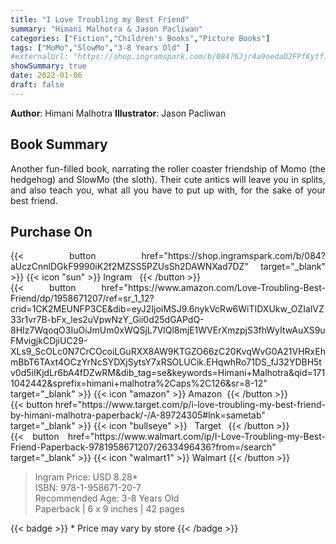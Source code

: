 ```yaml
---
title: "I Love Troubling my Best Friend"
summary: "Himani Malhotra & Jason Pacliwan"
categories: ["Fiction","Children's Books","Picture Books"]
tags: ["MoMo","SlowMo","3-8 Years Old" ]
#externalUrl: "https://shop.ingramspark.com/b/084?6Jjr4a9oedaDJFPfKytf1LvKUUDUXW5AIJUdB7cwUpO"
showSummary: true
date: 2022-01-06
draft: false
---
```

<div class="flex flex-wrap">

**Author**:&nbsp;Himani&nbsp;Malhotra **Illustrator**:&nbsp;Jason&nbsp;Pacliwan

<div align="justify">

## Book Summary
Another fun-filled book, narrating the roller coaster friendship of Momo (the hedgehog) and SlowMo (the sloth). Their cute antics will leave you in splits, and also teach you, what all you have to put up with, for the sake of your best friend.

## Purchase  On

<div class="flex flex-wrap">

<div>
<div class=" mt-3 ">
{{< button href="https://shop.ingramspark.com/b/084?aUczCnnlDGkF9990iK2f2MZSS5PZUsSh2DAWNXad7DZ" target="_blank" >}}
{{< icon "sun" >}}&nbsp;Ingram&nbsp;&nbsp;
{{< /button >}}
</div>
<div class=" mt-3 ">
{{< button href="https://www.amazon.com/Love-Troubling-Best-Friend/dp/1958671207/ref=sr_1_12?crid=1CK2MEUNFP3CE&dib=eyJ2IjoiMSJ9.6nykVcRw6WiTIDXUkw_OZIalVZ33r1vr7B-bFx_les2uVpwNzY_Gii0d25dGAPdQ-8HIz7WqoqO3IuOiJmUm0xWQSjL7VlQl8mjE1WVErXmzpjS3fhWyItwAuXS9uFMvigjkCDjiUC29-XLs9_ScOLc0N7CrCOcoiLGuRXX8AW9KTGZO66zC20KvqWvG0A21VHRxEhmBbT6TAxt4OCzYrNcSYDXjSytsY7xRSOLUCik.EHqwhRo71DS_fJ32YDBH5tv0d5iIKjdLr6bA4fDZwRM&dib_tag=se&keywords=Himani+Malhotra&qid=1711042442&sprefix=himani+malhotra%2Caps%2C126&sr=8-12" target="_blank" >}}
{{< icon "amazon" >}} Amazon&nbsp;
{{< /button >}}
</div>
</div>
<div>
<div class=" mt-3 ">
{{< button href="https://www.target.com/p/i-love-troubling-my-best-friend-by-himani-malhotra-paperback/-/A-89724305#lnk=sametab" target="_blank" >}}
{{< icon "bullseye" >}} &nbsp;&nbsp;Target&nbsp;&nbsp;
{{< /button >}}
</div>
<div class=" mt-3 ">
{{< button href="https://www.walmart.com/ip/I-Love-Troubling-my-Best-Friend-Paperback-9781958671207/2633496436?from=/search" target="_blank" >}}
{{< icon "walmart1" >}} Walmart
{{< /button >}}
</div>
</div>
</div>



> Ingram Price: USD 8.28* <br>
> ISBN: 978-1-958671-20-7 <br>
> Recommended Age: 3-8 Years Old <br> 
> Paperback | 6 x 9 inches | 42 pages 

{{< badge >}}  * Price may vary by store {{< /badge >}}

</div>

</div>

